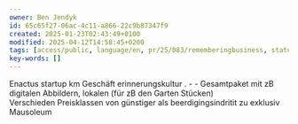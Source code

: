 ```yaml
---
owner: Ben Jendyk
id: 65c65f27-06ac-4c11-a866-22c9b87347f9
created: 2025-01-23T02:43:49+0100
modified: 2025-04-12T14:58:45+0200
tags: [access/public, language/en, pr/25/083/rememberingbusiness, status/pending]
key-words: []
---
```


Enactus startup km Geschäft erinnerungskultur . - - Gesamtpaket mit zB digitalen Abbildern, lokalen (für zB den Garten Stücken)  
Verschieden Preisklassen von günstiger als beerdigingsindritit zu exklusiv Mausoleum 
